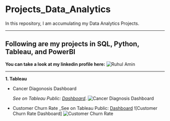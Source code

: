 # Projects_Data_Analytics
In this repository, I am accumulating my Data Analytics Projects.

---

## Following are my projects in SQL, Python, Tableau, and PowerBI

**You can take a look at my linkedin profile here:** ![Ruhul Amin](https://www.linkedin.com/in/ruhularahi/)

***

**1. Tableau**
* Cancer Diagonosis Dashboard

  _See on Tableau Public: [Dashboard](https://public.tableau.com/app/profile/ruhul.amin2756/viz/CancerDiagnosisCosts/CancerDiagnosisDashboard)_.
![Cancer Diagnosis Dashboard](https://user-images.githubusercontent.com/108262435/209171541-7ec95a54-8fab-4ade-a781-2cfcd1d93267.png)

* Customer Churn Rate
 _See on Tableau Public: [Dashboard](https://public.tableau.com/app/profile/ruhul.amin2756/viz/CustomerChurnRate_16717264746460/Overview)
![Customer Churn Rate Dashboard] ![Customer Churn Rate](https://user-images.githubusercontent.com/108262435/209185271-3caf8dc4-0d24-4b50-8b3f-fb922b300dbb.png)


